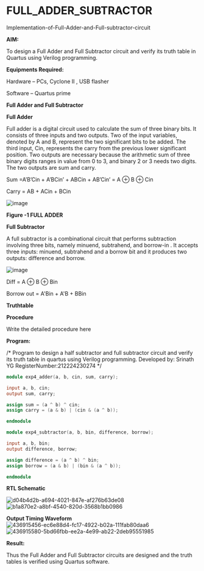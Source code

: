 # FULL_ADDER_SUBTRACTOR

Implementation-of-Full-Adder-and-Full-subtractor-circuit

**AIM:**

To design a Full Adder and Full Subtractor circuit and verify its truth table in Quartus using Verilog programming.

**Equipments Required:**

Hardware – PCs, Cyclone II , USB flasher

Software – Quartus prime

**Full Adder and Full Subtractor**

**Full Adder**

Full adder is a digital circuit used to calculate the sum of three binary bits. It consists of three inputs and two outputs. Two of the input variables, denoted by A and B, represent the two significant bits to be added. The third input, Cin, represents the carry from the previous lower significant position. Two outputs are necessary because the arithmetic sum of three binary digits ranges in value from 0 to 3, and binary 2 or 3 needs two digits. The two outputs are sum and carry.

Sum =A’B’Cin + A’BCin’ + ABCin + AB’Cin’ = A ⊕ B ⊕ Cin 

Carry = AB + ACin + BCin

![image](https://github.com/naavaneetha/FULL_ADDER_SUBTRACTOR/assets/154305477/0f30ba51-5ffb-4198-845f-18e054f675e7)

**Figure -1 FULL ADDER**

**Full Subtractor**

A full subtractor is a combinational circuit that performs subtraction involving three bits, namely minuend, subtrahend, and borrow-in . It accepts three inputs: minuend, subtrahend and a borrow bit and it produces two outputs: difference and borrow.

![image](https://github.com/naavaneetha/FULL_ADDER_SUBTRACTOR/assets/154305477/02b24f51-ab51-4304-9ad6-7b81ffc1ead5)

Diff = A ⊕ B ⊕ Bin 

Borrow out = A'Bin + A'B + BBin

**Truthtable**

**Procedure**

Write the detailed procedure here

**Program:**

/* Program to design a half subtractor and full subtractor circuit and verify its truth table in quartus using Verilog programming.
Developed by: Srinath YG RegisterNumber:212224230274
*/
```verilog
module exp4_adder(a, b, cin, sum, carry);

input a, b, cin;
output sum, carry;

assign sum = (a ^ b) ^ cin;
assign carry = (a & b) | (cin & (a ^ b));

endmodule

module exp4_subtractor(a, b, bin, difference, borrow);

input a, b, bin;
output difference, borrow;

assign difference = (a ^ b) ^ bin;
assign borrow = (a & b) | (bin & (a ^ b));

endmodule
```

**RTL Schematic**

![d04b4d2b-a694-4021-847e-af276b63de08](https://github.com/user-attachments/assets/eb134dab-87da-4849-b55a-4e9b92978328)
![b1a870e2-a8bf-4540-820d-3568b1bb0986](https://github.com/user-attachments/assets/7b40534e-8554-415a-b7fb-a00ab93cb265)


**Output Timing Waveform**
![436915456-ec6e88d4-fc17-4922-b02a-111fab80daa6](https://github.com/user-attachments/assets/70a27c99-f523-4e97-9a56-58c42e20776e)
![436915580-5bd66fbb-ee2a-4e99-ab22-2deb95551985](https://github.com/user-attachments/assets/360727c7-5667-47ef-8d76-b6b719f4ff12)


**Result:**

Thus the Full Adder and Full Subtractor circuits are designed and the truth tables is verified using Quartus software.



